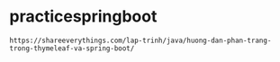 # practicespringboot
```
https://shareeverythings.com/lap-trinh/java/huong-dan-phan-trang-trong-thymeleaf-va-spring-boot/
